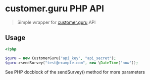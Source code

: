 # customer.guru PHP API

> Simple wrapper for [customer.guru](https://customer.guru) API

## Usage

```php
<?php

$guru = new CustomerGuru("api_key", "api_secret");
$guru->sendSurvey("test@example.com", new \DateTime('now'));
```

See PHP docblock of the sendSurvey() method for more parameters